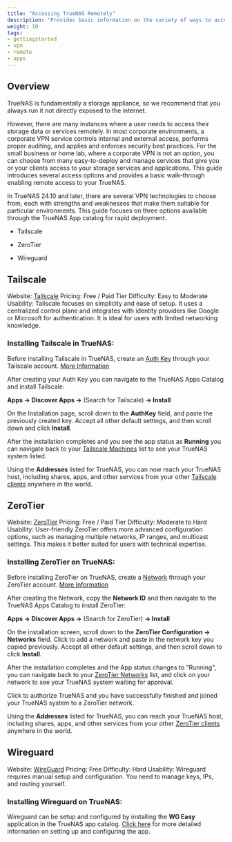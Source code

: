 ```yaml
---
title: "Accessing TrueNAS Remotely"
description: "Provides basic information on the variety of ways to access TrueNAS remotely"
weight: 10
tags:
- gettingstarted
- vpn
- remote
- apps
---
```


## Overview

TrueNAS is fundamentally a storage appliance, so we recommend that you always run it not directly exposed to the internet.

However, there are many instances where a user needs to access their storage data or services remotely. 
In most corporate environments, a corporate VPN service controls internal and external access, performs proper auditing, and applies and enforces security best practices. 
For the small business or home lab, where a corporate VPN is not an option, you can choose from many easy-to-deploy and manage services that give you or your clients access to your storage services and applications. 
This guide introduces several access options and provides a basic walk-through enabling remote access to your TrueNAS.

In TrueNAS 24.10 and later, there are several VPN technologies to choose from, each with strengths and weaknesses that make them suitable for particular environments. 
This guide focuses on three options available through the TrueNAS App catalog for rapid deployment. 

- Tailscale

- ZeroTier

- Wireguard

## Tailscale

Website: [Tailscale](https://www.tailscale.com/)
Pricing: Free / Paid Tier
Difficulty: Easy to Moderate
Usability: Tailscale focuses on simplicity and ease of setup. It uses a centralized control plane and integrates with identity providers like Google or Microsoft for authentication. It is ideal for users with limited networking knowledge.

### Installing Tailscale in TrueNAS:

Before installing Tailscale in TrueNAS, create an [Auth Key](https://login.tailscale.com/admin/settings/keys) through your Tailscale account. [More Information](https://tailscale.com/kb/1085/auth-keys)

After creating your Auth Key you can navigate to the TrueNAS Apps Catalog and install Tailscale:

**Apps -> Discover Apps ->** (Search for Tailscale) **-> Install**

On the Installation page, scroll down to the **AuthKey** field, and paste the previously created key. Accept all other default settings, and then scroll down and click **Install**.

After the installation completes and you see the app status as **Running** you can navigate back to your [Tailscale Machines](https://login.tailscale.com/admin/machines) list to see your TrueNAS system listed.

Using the **Addresses**  listed for TrueNAS, you can now reach your TrueNAS host, including shares, apps, and other services from your other [Tailscale clients](https://tailscale.com/download) anywhere in the world. 



## ZeroTier

Website: [ZeroTier](https://www.zerotier.com/)
Pricing: Free / Paid Tier
Difficulty: Moderate to Hard
Usability: User-friendly ZeroTier offers more advanced configuration options, such as managing multiple networks, IP ranges, and multicast settings. This makes it better suited for users with technical expertise.

### Installing ZeroTier on TrueNAS:

Before installing ZeroTier on TrueNAS, create a [Network](https://my.zerotier.com/network) through your ZeroTier account. [More Information](https://docs.zerotier.com/start)

After creating the Network, copy the **Network ID** and then navigate to the TrueNAS Apps Catalog to install ZeroTier:

**Apps -> Discover Apps ->** (Search for ZeroTier) **-> Install**

On the installation screen, scroll down to the **ZeroTier Configuration -> Networks** field.
Click to add a network and paste in the network key you copied previously. Accept all other default settings, and then scroll down to click **Install**.

After the installation completes and the App status changes to "Running", you can navigate back to your [ZeroTier Networks](https://my.zerotier.com/networks) list, and click on your network to see your TrueNAS system waiting for approval.

Click to authorize TrueNAS and you have successfully finished and joined your TrueNAS system to a ZeroTier network.

Using the **Addresses** listed for TrueNAS, you can reach your TrueNAS host, including shares, apps, and other services from your other [ZeroTier clients](https://www.zerotier.com/download/) anywhere in the world. 



## Wireguard

Website: [WireGuard](https://www.wireguard.com)
Pricing: Free
Difficulty: Hard
Usability: Wireguard requires manual setup and configuration. You need to manage keys, IPs, and routing yourself.

### Installing Wireguard on TrueNAS:

Wireguard can be setup and configured by installing the **WG Easy** application in the TrueNAS app catalog. [Click here](https://www.truenas.com/docs/truenasapps/stableapps/installwgeasyapp/) for more detailed information on  setting up and configuring the app.
